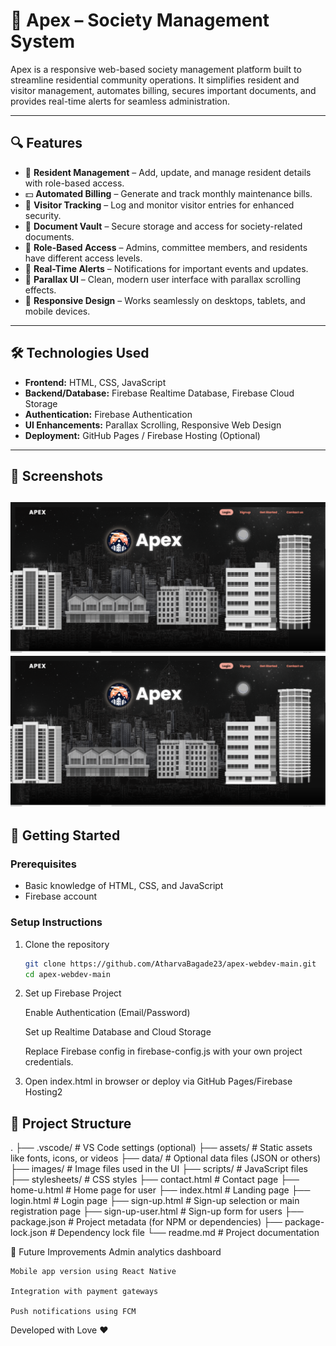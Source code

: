 # 🏢 Apex – Society Management System

Apex is a responsive web-based society management platform built to streamline residential community operations. It simplifies resident and visitor management, automates billing, secures important documents, and provides real-time alerts for seamless administration.

---

## 🔍 Features

- 👥 **Resident Management** – Add, update, and manage resident details with role-based access.
- 💵 **Automated Billing** – Generate and track monthly maintenance bills.
- 🚪 **Visitor Tracking** – Log and monitor visitor entries for enhanced security.
- 🧾 **Document Vault** – Secure storage and access for society-related documents.
- 🔐 **Role-Based Access** – Admins, committee members, and residents have different access levels.
- 🔔 **Real-Time Alerts** – Notifications for important events and updates.
- 🎨 **Parallax UI** – Clean, modern user interface with parallax scrolling effects.
- 📱 **Responsive Design** – Works seamlessly on desktops, tablets, and mobile devices.

---

## 🛠️ Technologies Used

- **Frontend:** HTML, CSS, JavaScript  
- **Backend/Database:** Firebase Realtime Database, Firebase Cloud Storage  
- **Authentication:** Firebase Authentication  
- **UI Enhancements:** Parallax Scrolling, Responsive Web Design  
- **Deployment:** GitHub Pages / Firebase Hosting (Optional)

---

## 📸 Screenshots

![Landing Screen](images/dash.png)
![Dashboard](images/dash.png)
---

## 🚀 Getting Started

### Prerequisites

- Basic knowledge of HTML, CSS, and JavaScript
- Firebase account

### Setup Instructions

1. Clone the repository  
   ```bash
   git clone https://github.com/AtharvaBagade23/apex-webdev-main.git
   cd apex-webdev-main

2. Set up Firebase Project

    Enable Authentication (Email/Password)

    Set up Realtime Database and Cloud Storage

    Replace Firebase config in firebase-config.js with your own project credentials.

3. Open index.html in browser or deploy via GitHub Pages/Firebase Hosting2

## 📂 Project Structure

.
├── .vscode/                 # VS Code settings (optional)
├── assets/                 # Static assets like fonts, icons, or videos
├── data/                   # Optional data files (JSON or others)
├── images/                 # Image files used in the UI
├── scripts/                # JavaScript files
├── stylesheets/            # CSS styles
├── contact.html            # Contact page
├── home-u.html             # Home page for user
├── index.html              # Landing page
├── login.html              # Login page
├── sign-up.html            # Sign-up selection or main registration page
├── sign-up-user.html       # Sign-up form for users
├── package.json            # Project metadata (for NPM or dependencies)
├── package-lock.json       # Dependency lock file
└── readme.md               # Project documentation

📌 Future Improvements
    Admin analytics dashboard

    Mobile app version using React Native

    Integration with payment gateways

    Push notifications using FCM

 Developed with Love ❤️